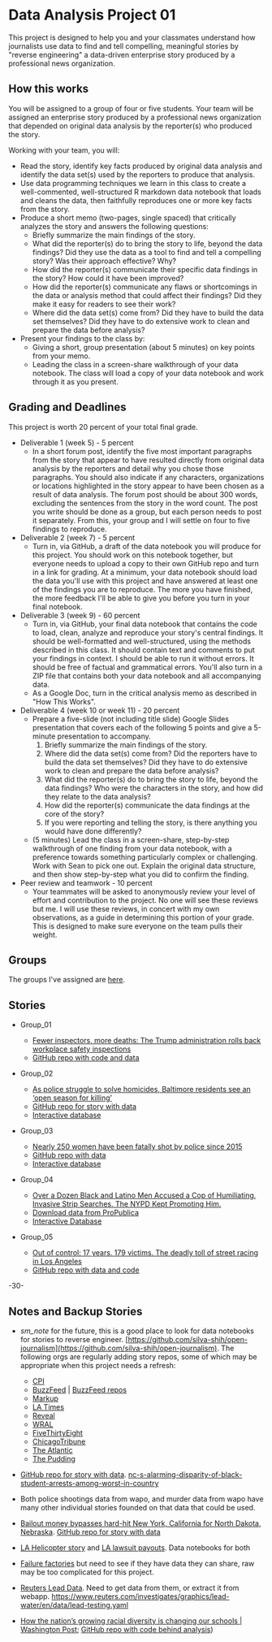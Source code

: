 # Data Analysis Project 01

This project is designed to help you and your classmates understand how journalists use data to find and tell compelling, meaningful stories by "reverse engineering" a data-driven enterprise story produced by a professional news organization.  

## How this works  

You will be assigned to a group of four or five students.  Your team will be assigned an enterprise story produced by a professional news organization that depended on original data analysis by the reporter(s) who produced the story.

Working with your team, you will:
* Read the story, identify key facts produced by original data analysis and identify the data set(s) used by the reporters to produce that analysis.    
* Use data programming techniques we learn in this class to create a well-commented, well-structured R markdown data notebook that loads and cleans the data, then faithfully reproduces one or more key facts from the story.
* Produce a short memo (two-pages, single spaced) that critically analyzes the story and answers the following questions:
  * Briefly summarize the main findings of the story.
  * What did the reporter(s) do to bring the story to life, beyond the data findings? Did they use the data as a tool to find and tell a compelling story? Was their approach effective? Why?     
  * How did the reporter(s) communicate their specific data findings in the story? How could it have been improved?
  * How did the reporter(s) communicate any flaws or shortcomings in the data or analysis method that could affect their findings? Did they make it easy for readers to see their work?
  * Where did the data set(s) come from?  Did they have to build the data set themselves? Did they have to do extensive work to clean and prepare the data before analysis?       
* Present your findings to the class by:
  * Giving a short, group presentation (about 5 minutes) on key points from your memo.
  * Leading the class in a screen-share walkthrough of your data notebook.  The class will load a copy of your data notebook and work through it as you present.  

## Grading and Deadlines

This project is worth 20 percent of your total final grade.

* Deliverable 1 (week 5) - 5 percent
  * In a short forum post, identify the five most important paragraphs from the story that appear to have resulted directly from original data analysis by the reporters and detail why you chose those paragraphs. You should also indicate if any characters, organizations or locations highlighted in the story appear to have been chosen as a result of data analysis. The forum post should be about 300 words, excluding the sentences from the story in the word count. The post you write should be done as a group, but each person needs to post it separately.  From this, your group and I will settle on four to five findings to reproduce.    
* Deliverable 2 (week 7) - 5 percent
  * Turn in, via GitHub, a draft of the data notebook you will produce for this project. You should work on this notebook together, but everyone needs to upload a copy to their own GitHub repo and turn in a link for grading. At a minimum, your data notebook should load the data you'll use with this project and have answered at least one of the findings you are to reproduce. The more you have finished, the more feedback I'll be able to give you before you turn in your final notebook.  
* Deliverable 3 (week 9) - 60 percent
  * Turn in, via GitHub, your final data notebook that contains the code to load, clean, analyze and reproduce your story's central findings. It should be well-formatted and well-structured, using the methods described in this class. It should contain text and comments to put your findings in context. I should be able to run it without errors. It should be free of factual and grammatical errors. You'll also turn in a ZIP file that contains both your data notebook and all accompanying data.
  * As a Google Doc, turn in the critical analysis memo as described in "How This Works".
* Deliverable 4 (week 10 or week 11) - 20 percent
  * Prepare a five-slide (not including title slide) Google Slides presentation that covers each of the following 5 points and give a 5-minute presentation to accompany. 
    1. Briefly summarize the main findings of the story.
    2. Where did the data set(s) come from?  Did the reporters have to build the data set themselves? Did they have to do extensive work to clean and prepare the data before analysis? 
    3. What did the reporter(s) do to bring the story to life, beyond the data findings? Who were the characters in the story, and how did they relate to the data analysis?  
    4. How did the reporter(s) communicate the data findings at the core of the story?
    5. If you were reporting and telling the story, is there anything you would have done differently?
  * (5 minutes) Lead the class in a screen-share, step-by-step walkthrough of one finding from your data notebook, with a preference towards something particularly complex or challenging. Work with Sean to pick one out. Explain the original data structure, and then show step-by-step what you did to confirm the finding.  
* Peer review and teamwork - 10 percent
  * Your teammates will be asked to anonymously review your level of effort and contribution to the project. No one will see these reviews but me. I will use these reviews, in concert with my own observations, as a guide in determining this portion of your grade. This is designed to make sure everyone on the team pulls their weight.   

## Groups

The groups I've assigned are [here](https://umd.instructure.com/courses/1300031/groups#tab-78546).

## Stories

* Group_01
  * [Fewer inspectors, more deaths: The Trump administration rolls back workplace safety inspections](https://publicintegrity.org/politics/system-failure/deaths-cutbacks-workplace-safety-inspections-osha/)
  * [GitHub repo with code and data](https://github.com/PublicI/osha-fatality-inspections)

* Group_02
  * [As police struggle to solve homicides, Baltimore residents see an ‘open season for killing’](https://www.washingtonpost.com/investigations/as-police-struggle-to-solve-homicides-baltimore-residents-see-an-open-season-for-killing/2018/12/26/7ee561e4-fb24-11e8-8c9a-860ce2a8148f_story.html)
  * [GitHub repo for story with data](https://github.com/washingtonpost/data-homicides)
  * [Interactive database](https://www.washingtonpost.com/graphics/2018/investigations/unsolved-homicide-database/)

* Group_03
  * [Nearly 250 women have been fatally shot by police since 2015](https://www.washingtonpost.com/graphics/2020/investigations/police-shootings-women/)
  * [GitHub repo with data](https://github.com/washingtonpost/data-police-shootings)
  * [Interactive database](https://www.washingtonpost.com/graphics/investigations/police-shootings-database/)

* Group_04
  * [Over a Dozen Black and Latino Men Accused a Cop of Humiliating, Invasive Strip Searches. The NYPD Kept Promoting Him.](https://www.propublica.org/article/over-a-dozen-black-and-latino-men-accused-a-cop-of-humiliating-invasive-strip-searches-the-nypd-kept-promoting-him)
  * [Download data from ProPublica](https://projects.propublica.org/nypd-ccrb/)
  * [Interactive Database](https://projects.propublica.org/nypd-ccrb/)

* Group_05
  * [Out of control: 17 years. 179 victims. The deadly toll of street racing in Los Angeles](https://www.latimes.com/projects/la-me-street-racing/)
  * [GitHub repo with data and code](https://github.com/datadesk/street-racing-analysis)

-30-

## Notes and Backup Stories
* *sm_note* for the future, this is a good place to look for data notebooks for stories to reverse engineer. [https://github.com/silva-shih/open-journalism](https://github.com/silva-shih/open-journalism). The following orgs are regularly adding story repos, some of which may be appropriate when this project needs a refresh:
  * [CPI](https://github.com/publici)
  * [BuzzFeed](https://github.com/BuzzFeedNews) | [BuzzFeed repos](https://github.com/BuzzFeedNews/everything#data-and-analyses)
  * [Markup](https://github.com/the-markup)
  * [LA Times](https://github.com/datadesk)
  * [Reveal](https://github.com/cirlabs)
  * [WRAL](https://github.com/wraldata/civil-rights-ed-data)
  * [FiveThirtyEight](https://github.com/fivethirtyeight)
  * [ChicagoTribune](https://github.com/newsapps/public-notebooks)
  * [The Atlantic](https://github.com/theatlantic)
  * [The Pudding](https://github.com/the-pudding)


*  [GitHub repo for story with data](https://github.com/wraldata/civil-rights-ed-data). [nc-s-alarming-disparity-of-black-student-arrests-among-worst-in-country](https://www.wral.com/nc-s-alarming-disparity-of-black-student-arrests-among-worst-in-country/17515727/)
*  Both police shootings data from wapo, and murder data from wapo have many other individual stories founded on that data that could be used.
* [Bailout money bypasses hard-hit New York, California for North Dakota, Nebraska](https://www.revealnews.org/article/bailout-money-bypasses-hard-hit-new-york-california-for-north-dakota-nebraska/). [GitHub repo for story with data](https://github.com/cirlabs/sba-ppp-states-analysis)
* [LA Helicopter story](https://www.latimes.com/projects/la-me-robinson-helicopters/) and [LA lawsuit payouts](https://www.latimes.com/local/lanow/la-me-ln-city-payouts-20180627-story.html). Data notebooks for both
* [Failure factories](https://projects.tampabay.com/projects/2015/investigations/pinellas-failure-factories/) but need to see if they have data they can share, raw may be too complicated for this project.
* [Reuters Lead Data](https://github.com/chris-prener/LeadMappingTutorial). Need to get data from them, or extract it from webapp.
https://www.reuters.com/investigates/graphics/lead-water/en/data/lead-testing.yaml
* [How the nation’s growing racial diversity is changing our schools | Washington Post](https://www.washingtonpost.com/graphics/2019/local/school-diversity-data/); [GitHub repo with code behind analysis](https://github.com/WPMedia/student_integration_analysis))
